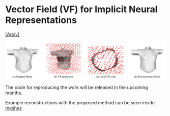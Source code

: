 # Vector Field (VF) for Implicit Neural Representations

[[Arxiv]](https://arxiv.org/abs/2204.06552)

![method_fig](figs/method.png)

The code for reproducing the work will be released in the upcoming months.

Example reconstructions with the proposed method can be seen inside [meshes](meshes/)

